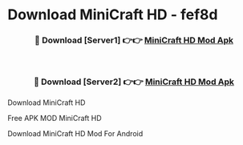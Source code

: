 # Download MiniCraft HD - fef8d



<div align="center">
<h3>🔴 Download [Server1] 👉👉 <a href="https://momento.my/?title=MiniCraft_HD">MiniCraft HD Mod Apk</a></h3><br>

<h3>🔴 Download [Server2] 👉👉 <a href="https://momento.my/?title=MiniCraft_HD">MiniCraft HD Mod Apk</a></h3>
</div>



Download MiniCraft HD 

Free APK MOD MiniCraft HD 

Download MiniCraft HD Mod For Android
